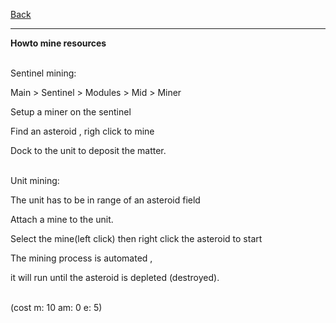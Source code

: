 [Back](https://greengolem.github.io/StructuraHowtos)
<hr>

**Howto mine resources**<br><br>


Sentinel mining:

Main > Sentinel > Modules > Mid > Miner

Setup a miner on the sentinel

Find an asteroid , righ click to mine

Dock to the unit to deposit the matter.
<br><br>

Unit mining:

The unit has to be in range of an asteroid field

Attach a mine to the unit.

Select the mine(left click) then right click the asteroid to start

The mining process is automated ,

it will run until the asteroid is depleted (destroyed).
<br><br>

(cost m: 10 am: 0 e: 5)